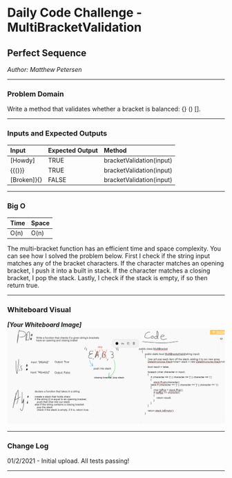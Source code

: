 # Daily Code Challenge - MultiBracketValidation

## Perfect Sequence
*Author: Matthew Petersen*

---

### Problem Domain

Write a method that validates whether a bracket is balanced: {} () [].

---

### Inputs and Expected Outputs

| Input | Expected Output | Method | 
| :------------------- | :---------------- |:----------- |
| [Howdy] | TRUE | bracketValidation(input) |
| {{()}} | TRUE | bracketValidation(input) |
| [Broken]}{} | FALSE | bracketValidation(input) |


---

### Big O


| Time | Space |
| :----------- | :----------- |
| O(n) | O(n) |

The multi-bracket function has an efficient time and space complexity. You can see how I solved the problem below. First I check if the string input matches any of the bracket characters. If the character matches an opening bracket, I push it into a built in stack. If the character matches a closing bracket, I pop the stack. Lastly, I check if the stack is empty, if so then return true.

---


### Whiteboard Visual
***[Your Whiteboard Image]***
![whiteboard](../../images/CC13.PNG)



---

### Change Log
01/2/2021 - Initial upload. All tests passing!

---
